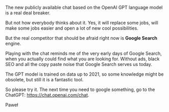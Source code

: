 The new publicly available chat based on the OpenAI GPT language model is a
real deal breaker.

But not how everybody thinks about it. Yes, it will replace some jobs, will
make some jobs easier and open a lot of new cool possibilities.

But the real competitor that should be afraid right now is **Google
Search** engine.

Playing with the chat reminds me of the very early days of Google Search,
when you actually could find what you are looking for. Without ads, black
SEO and all the copy paste noise that Google Search serves us today.

The GPT model is trained on data up to 2021, so some knowledge might be
obsolete, but still it is a fantastic tool.

So please try it. The next time you need to google something, go to the
ChatGPT: https://chat.openai.com/chat.

Paweł
